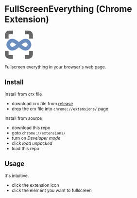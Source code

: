 # FullScreenEverything (Chrome Extension)

![](./icons/icon.svg)

Fullscreen everything in your browser's web page.

## Install

Install from crx file

* download crx file from [release](https://github.com/FullscreenEverything/FullscreenEverything/releases/)
* drop the crx file into `chrome://extensions/` page

Install from source

* download this repo
* goto `chrome://extensions/`
* turn on *Developer mode*
* click *load unpacked*
* load this repo

## Usage

It's intuitive.

* click the extension icon
* click the element you want to fullscreen
